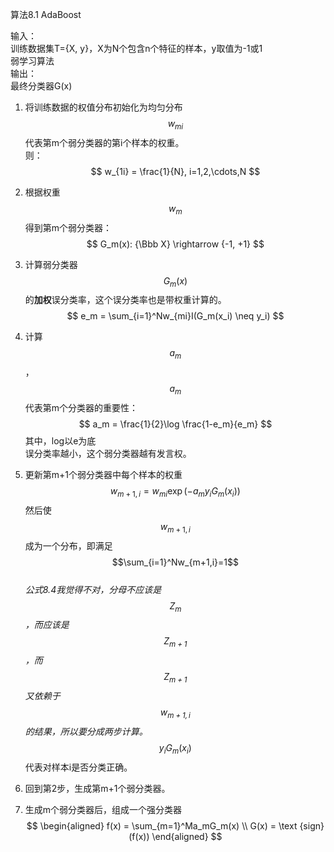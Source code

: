 算法8.1 AdaBoost

输入：  
训练数据集T={X, y}，X为N个包含n个特征的样本，y取值为-1或1  
弱学习算法  
输出：  
最终分类器G(x)

1. 将训练数据的权值分布初始化为均匀分布  
$$w_{mi}$$代表第m个弱分类器的第i个样本的权重。  
则：
$$
w_{1i} = \frac{1}{N}, i=1,2,\cdots,N 
$$

2. 根据权重$$w_m$$得到第m个弱分类器：  
$$
G_m(x): {\Bbb X} \rightarrow {-1, +1} 
$$

3. 计算弱分类器$$G_m(x)$$的**加权**误分类率，这个误分类率也是带权重计算的。  
$$
e_m = \sum_{i=1}^Nw_{mi}I(G_m(x_i) \neq y_i) 
$$

4. 计算$$a_m$$，$$a_m$$代表第m个分类器的重要性：  
$$
a_m = \frac{1}{2}\log \frac{1-e_m}{e_m} 
$$
其中，log以e为底  
误分类率越小，这个弱分类器越有发言权。  

5. 更新第m+1个弱分类器中每个样本的权重   
$$
w_{m+1,i} = w_{mi}\exp (-a_my_iG_m(x_i)) 
$$
然后使$$w_{m+1,i}$$成为一个分布，即满足$$\sum_{i=1}^Nw_{m+1,i}=1$$  
*公式8.4我觉得不对，分母不应该是$$Z_m$$，而应该是$$Z_{m+1}$$，而$$Z_{m+1}$$又依赖于$$w_{m+1,i}$$的结果，所以要分成两步计算。*    
$$y_iG_m(x_i)$$代表对样本i是否分类正确。  
6. 回到第2步，生成第m+1个弱分类器。  
7. 生成m个弱分类器后，组成一个强分类器  
$$
\begin{aligned}
f(x) = \sum_{m=1}^Ma_mG_m(x)   \\
G(x) = \text {sign}(f(x))  
\end{aligned}
$$
